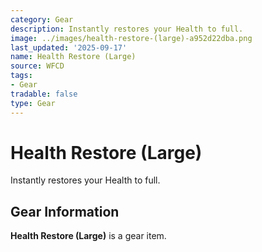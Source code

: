 ```yaml
---
category: Gear
description: Instantly restores your Health to full.
image: ../images/health-restore-(large)-a952d22dba.png
last_updated: '2025-09-17'
name: Health Restore (Large)
source: WFCD
tags:
- Gear
tradable: false
type: Gear
---
```


# Health Restore (Large)

Instantly restores your Health to full.

## Gear Information

**Health Restore (Large)** is a gear item.

